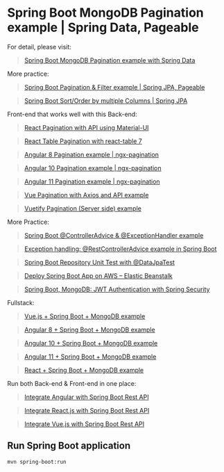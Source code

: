 # Spring Boot MongoDB Pagination example | Spring Data, Pageable

For detail, please visit:
> [Spring Boot MongoDB Pagination example with Spring Data](https://bezkoder.com/spring-boot-mongodb-pagination/)

More practice:
> [Spring Boot Pagination & Filter example | Spring JPA, Pageable](https://bezkoder.com/spring-boot-pagination-filter-jpa-pageable/)

> [Spring Boot Sort/Order by multiple Columns | Spring JPA](https://bezkoder.com/spring-data-sort-multiple-columns/)

Front-end that works well with this Back-end:
> [React Pagination with API using Material-UI](https://bezkoder.com/react-pagination-material-ui/)

> [React Table Pagination with react-table 7](https://bezkoder.com/react-table-pagination-server-side/)

> [Angular 8 Pagination example | ngx-pagination](https://bezkoder.com/ngx-pagination-angular-8/)

> [Angular 10 Pagination example | ngx-pagination](https://bezkoder.com/angular-10-pagination-ngx/)

> [Angular 11 Pagination example | ngx-pagination](https://bezkoder.com/angular-11-pagination-ngx/)

> [Vue Pagination with Axios and API example](https://bezkoder.com/vue-pagination-axios/)

> [Vuetify Pagination (Server side) example](https://bezkoder.com/vuetify-pagination-server-side/)

More Practice:
> [Spring Boot @ControllerAdvice & @ExceptionHandler example](https://bezkoder.com/spring-boot-controlleradvice-exceptionhandler/)

> [Exception handling: @RestControllerAdvice example in Spring Boot](https://bezkoder.com/spring-boot-restcontrolleradvice/)

> [Spring Boot Repository Unit Test with @DataJpaTest](https://bezkoder.com/spring-boot-unit-test-jpa-repo-datajpatest/)

> [Deploy Spring Boot App on AWS – Elastic Beanstalk](https://bezkoder.com/deploy-spring-boot-aws-eb/)

> [Spring Boot, MongoDB: JWT Authentication with Spring Security](https://bezkoder.com/spring-boot-jwt-auth-mongodb/)

Fullstack:
> [Vue.js + Spring Boot + MongoDB example](https://bezkoder.com/spring-boot-vue-mongodb/)

> [Angular 8 + Spring Boot + MongoDB example](https://bezkoder.com/angular-spring-boot-mongodb/)

> [Angular 10 + Spring Boot + MongoDB example](https://bezkoder.com/angular-10-spring-boot-mongodb/)

> [Angular 11 + Spring Boot + MongoDB example](https://bezkoder.com/angular-11-spring-boot-mongodb/)

> [React + Spring Boot + MongoDB example](https://bezkoder.com/react-spring-boot-mongodb/)

Run both Back-end & Front-end in one place:
> [Integrate Angular with Spring Boot Rest API](https://bezkoder.com/integrate-angular-spring-boot/)

> [Integrate React.js with Spring Boot Rest API](https://bezkoder.com/integrate-reactjs-spring-boot/)

> [Integrate Vue.js with Spring Boot Rest API](https://bezkoder.com/integrate-vue-spring-boot/)

## Run Spring Boot application
```
mvn spring-boot:run
```
